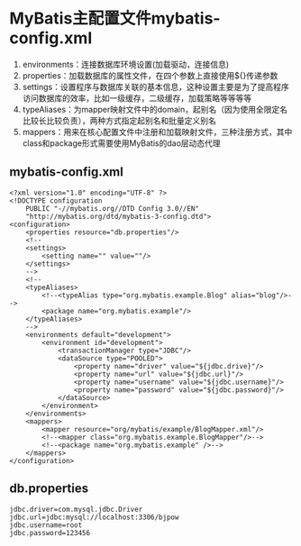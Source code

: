 # MyBatis主配置文件mybatis-config.xml
1. environments：连接数据库环境设置(加载驱动，连接信息)
2. properties：加载数据库的属性文件，在四个参数上直接使用${}传递参数
3. settings：设置程序与数据库关联的基本信息，这种设置主要是为了提高程序访问数据库的效率，比如一级缓存，二级缓存，加载策略等等等等
4. typeAliases：为mapper映射文件中的domain，起别名（因为使用全限定名比较长比较负责），两种方式指定起别名和批量定义别名
5. mappers：用来在核心配置文件中注册和加载映射文件，三种注册方式，其中class和package形式需要使用MyBatis的dao层动态代理

## mybatis-config.xml
```
<?xml version="1.0" encoding="UTF-8" ?>
<!DOCTYPE configuration
    PUBLIC "-//mybatis.org//DTD Config 3.0//EN"
    "http://mybatis.org/dtd/mybatis-3-config.dtd">
<configuration>
    <properties resource="db.properties"/>
    <!--
    <settings>
        <setting name="" value=""/>
    </settings>
    -->
    <!--
    <typeAliases>
        <!--<typeAlias type="org.mybatis.example.Blog" alias="blog"/>-->
        <package name="org.mybatis.example"/>
    </typeAliases>
    -->
    <environments default="development">
        <environment id="development">
            <transactionManager type="JDBC"/>
            <dataSource type="POOLED">
                <property name="driver" value="${jdbc.drive}"/>
                <property name="url" value="${jdbc.url}"/>
                <property name="username" value="${jdbc.username}"/>
                <property name="password" value="${jdbc.password}"/>
            </dataSource>
        </environment>
    </environments>
    <mappers>
        <mapper resource="org/mybatis/example/BlogMapper.xml"/>
        <!--<mapper class="org.mybatis.example.BlogMapper"/>-->
        <!--<package name="org.mybatis.example" />-->
    </mappers>
</configuration>
```
## db.properties
```
jdbc.driver=com.mysql.jdbc.Driver
jdbc.url=jdbc:mysql://localhost:3306/bjpow
jdbc.username=root
jdbc.password=123456
```



